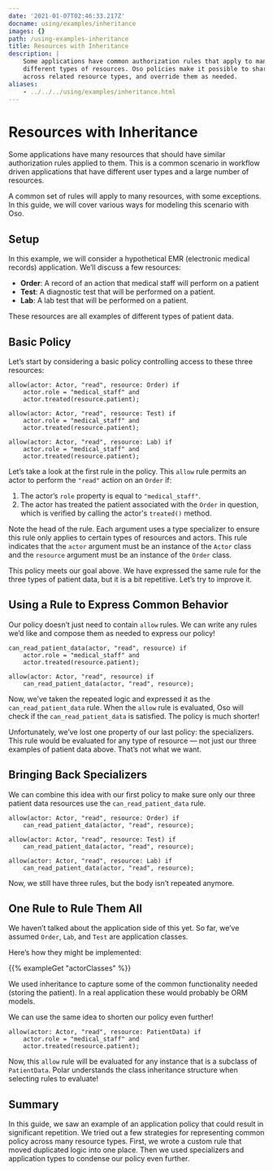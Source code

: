 ```yaml
---
date: '2021-01-07T02:46:33.217Z'
docname: using/examples/inheritance
images: {}
path: /using-examples-inheritance
title: Resources with Inheritance
description: |
    Some applications have common authorization rules that apply to many
    different types of resources. Oso policies make it possible to share rules
    across related resource types, and override them as needed.
aliases: 
    - ../../../using/examples/inheritance.html
---
```


# Resources with Inheritance

Some applications have many resources that should have similar authorization
rules applied to them. This is a common scenario in workflow driven
applications that have different user types and a large number of resources.

A common set of rules will apply to many resources, with some exceptions. In
this guide, we will cover various ways for modeling this scenario with Oso.

## Setup

In this example, we will consider a hypothetical EMR (electronic medical
records) application. We’ll discuss a few resources:

* **Order**: A record of an action that medical staff will perform on a patient
* **Test**: A diagnostic test that will be performed on a patient.
* **Lab**: A lab test that will be performed on a patient.

These resources are all examples of different types of patient data.

## Basic Policy

Let’s start by considering a basic policy controlling access to these three
resources:

```polar
allow(actor: Actor, "read", resource: Order) if
    actor.role = "medical_staff" and
    actor.treated(resource.patient);

allow(actor: Actor, "read", resource: Test) if
    actor.role = "medical_staff" and
    actor.treated(resource.patient);

allow(actor: Actor, "read", resource: Lab) if
    actor.role = "medical_staff" and
    actor.treated(resource.patient);
```

Let’s take a look at the first rule in the policy. This `allow` rule permits an
actor to perform the `"read"` action on an `Order` if:

1. The actor’s `role` property is equal to `"medical_staff"`.
2. The actor has treated the patient associated with the `Order` in question,
   which is verified by calling the actor's `treated()` method.

Note the head of the rule. Each argument uses a type specializer to ensure this
rule only applies to certain types of resources and actors. This rule indicates
that the `actor` argument must be an instance of the `Actor` class and the
`resource` argument must be an instance of the `Order` class.

This policy meets our goal above. We have expressed the same rule for the three
types of patient data, but it is a bit repetitive. Let’s try to improve it.

## Using a Rule to Express Common Behavior

Our policy doesn’t just need to contain `allow` rules. We can write any rules
we’d like and compose them as needed to express our policy!

```polar
can_read_patient_data(actor, "read", resource) if
    actor.role = "medical_staff" and
    actor.treated(resource.patient);

allow(actor: Actor, "read", resource) if
    can_read_patient_data(actor, "read", resource);
```

Now, we’ve taken the repeated logic and expressed it as the
`can_read_patient_data` rule. When the `allow` rule is evaluated, Oso will
check if the `can_read_patient_data` is satisfied. The policy is much shorter!

Unfortunately, we’ve lost one property of our last policy: the specializers.
This rule would be evaluated for any type of resource — not just our three
examples of patient data above. That’s not what we want.

## Bringing Back Specializers

We can combine this idea with our first policy to make sure only our three
patient data resources use the `can_read_patient_data` rule.

```polar
allow(actor: Actor, "read", resource: Order) if
    can_read_patient_data(actor, "read", resource);

allow(actor: Actor, "read", resource: Test) if
    can_read_patient_data(actor, "read", resource);

allow(actor: Actor, "read", resource: Lab) if
    can_read_patient_data(actor, "read", resource);
```

Now, we still have three rules, but the body isn’t repeated anymore.

## One Rule to Rule Them All

We haven’t talked about the application side of this yet. So far, we’ve assumed
`Order`, `Lab`, and `Test` are application classes.

Here’s how they might be implemented:

{{% exampleGet "actorClasses" %}}

We used inheritance to capture some of the common functionality needed (storing
the patient). In a real application these would probably be ORM models.

We can use the same idea to shorten our policy even further!

```polar
allow(actor: Actor, "read", resource: PatientData) if
    actor.role = "medical_staff" and
    actor.treated(resource.patient);
```

Now, this `allow` rule will be evaluated for any instance that is a subclass of
`PatientData`. Polar understands the class inheritance structure when selecting
rules to evaluate!

<!-- TODO: include when groups are back
Working with groups
-------------------

This worked well for us, but remember this is just an example. Not all
applications may have encoded relationships this way. Maybe when we wrote our
code we didn't create a ``PatientData`` class, and just implemented ``Lab``,
``Order`` and ``Test`` separately. We still want to treat them as one concept
in our policy, but don't want to change our application.

Polar includes a ``group`` construct that can be used for exactly this purpose:

.. literalinclude:: /examples/inheritance/05-group.polar
   :language: polar
   :emphasize-lines: 1

The :ref:`group` declaration creates a new type in our Polar file called
``PatientData``. This time, we tell Polar that ``Lab``, ``Order`` and ``Test``
are part of this group. We can write our rule in the same way as before. -->

## Summary

In this guide, we saw an example of an application policy that could result in
significant repetition. We tried out a few strategies for representing common
policy across many resource types. First, we wrote a custom rule that moved
duplicated logic into one place. Then we used specializers and application
types to condense our policy even further.

<!-- TODO: include when groups are back
Finally, we saw how groups & inheritance can both be exploited to
write flexible policies that accurately model our application's domain model. -->
